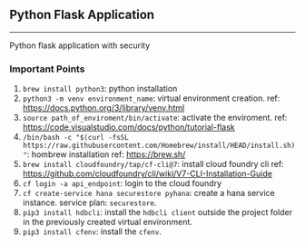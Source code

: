 ## Python Flask Application
---
Python flask application with security

### Important Points

1. `brew install python3`: python installation
2. `python3 -m venv environment_name`: virtual environment creation. 
    ref: https://docs.python.org/3/library/venv.html
3. `source path_of_enviroment/bin/activate`: activate the enviroment. 
    ref: https://code.visualstudio.com/docs/python/tutorial-flask
4. `/bin/bash -c "$(curl -fsSL https://raw.githubusercontent.com/Homebrew/install/HEAD/install.sh)"`: hombrew installation
    ref: https://brew.sh/
5. `brew install cloudfoundry/tap/cf-cli@7`: install cloud foundry cli
    ref: https://github.com/cloudfoundry/cli/wiki/V7-CLI-Installation-Guide
6. `cf login -a api_endpoint`: login to the cloud foundry
7. `cf create-service hana securestore pyhana`: create a hana service instance. service plan: `securestore`.
8. `pip3 install hdbcli`: install the `hdbcli client` outside the project folder in the previously created virtual environment.
9. `pip3 install cfenv`: install the `cfenv`. 